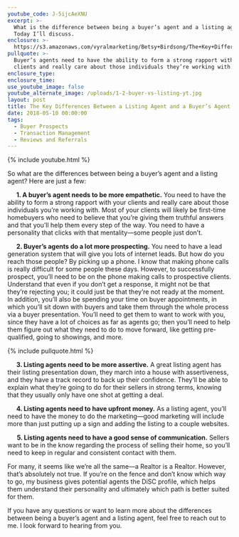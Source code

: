 ```yaml
---
youtube_code: J-5ijcAeXNU
excerpt: >-
  What is the difference between being a buyer’s agent and a listing agent?
  Today I’ll discuss.
enclosure: >-
  https://s3.amazonaws.com/vyralmarketing/Betsy+Birdsong/The+Key+Differences+Between+a+Listing+Agent+and+a+Buyers+Agent.mp4
pullquote: >-
  Buyer’s agents need to have the ability to form a strong rapport with their
  clients and really care about those individuals they’re working with.
enclosure_type:
enclosure_time:
use_youtube_image: false
youtube_alternate_image: /uploads/1-2-buyer-vs-listing-yt.jpg
layout: post
title: The Key Differences Between a Listing Agent and a Buyer’s Agent
date: 2018-05-10 00:00:00
tags:
  - Buyer Prospects
  - Transaction Management
  - Reviews and Referrals
---
```


{% include youtube.html %}

So what are the differences between being a buyer’s agent and a listing agent? Here are just a few:

**&nbsp; &nbsp; &nbsp; 1. A buyer’s agent needs to be more empathetic.** You need to have the ability to form a strong rapport with your clients and really care about those individuals you’re working with. Most of your clients will likely be first-time homebuyers who need to believe that you’re giving them truthful answers and that you’ll help them every step of the way. You need to have a personality that clicks with that mentality—some people just don’t.

**&nbsp; &nbsp; &nbsp; 2. Buyer’s agents do a lot more prospecting.** You need to have a lead generation system that will give you lots of internet leads. But how do you reach those people? By picking up a phone. I know that making phone calls is really difficult for some people these days. However, to successfully prospect, you’ll need to be on the phone making calls to prospective clients. Understand that even if you don’t get a response, it might not be that they’re rejecting you; it could just be that they’re not ready at the moment. In addition, you’ll also be spending your time on buyer appointments, in which you’ll sit down with buyers and take them through the whole process via a buyer presentation. You’ll need to get them to want to work with you, since they have a lot of choices as far as agents go; then you’ll need to help them figure out what they need to do to move forward, like getting pre-qualified, going to showings, and more.

{% include pullquote.html %}

**&nbsp; &nbsp; &nbsp; 3. Listing agents need to be more assertive.** A great listing agent has their listing presentation down, they march into a house with assertiveness, and they have a track record to back up their confidence. They’ll be able to explain what they’re going to do for their sellers in strong terms, knowing that they usually only have one shot at getting a deal.

**&nbsp; &nbsp; &nbsp; 4. Listing agents need to have upfront money.** As a listing agent, you’ll need to have the money to do the marketing—good marketing will include more than just putting up a sign and adding the listing to a couple websites.

&nbsp; **&nbsp; &nbsp; 5. Listing agents need to have a good sense of communication.** Sellers want to be in the know regarding the process of selling their home, so you’ll need to keep in regular and consistent contact with them.

For many, it seems like we’re all the same—a Realtor is a Realtor. However, that’s absolutely not true. If you’re on the fence and don’t know which way to go, my business gives potential agents the DiSC profile, which helps them understand their personality and ultimately which path is better suited for them.

If you have any questions or want to learn more about the differences between being a buyer’s agent and a listing agent, feel free to reach out to me. I look forward to hearing from you.